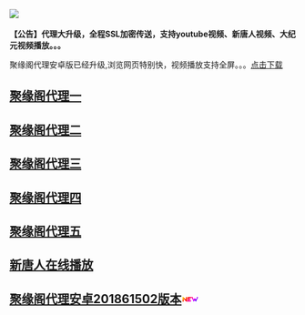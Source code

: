 ![](https://raw.githubusercontent.com/hao369/a/master/j.jpg)

**【公告】代理大升级，全程SSL加密传送，支持youtube视频、新唐人视频、大纪元视频播放。。。**

聚缘阁代理安卓版已经升级,浏览网页特别快，视频播放支持全屏。。。[点击下载](https://github.com/dtw9/9/raw/master/201861502.apk)

##  [聚缘阁代理一](http://25rge34.jyge.vgivideo.com/)

##  [聚缘阁代理二](http://5a-3gra.gae.geass.tv/f.html)

##  [聚缘阁代理三](http://5a-3grt.iew.supersociallife.com/)

##  [聚缘阁代理四](http://54-crga.vsam.corriee.org/)

##  [聚缘阁代理五](http://5yc-txgrt.swqm.cesedria.com/)

##  [新唐人在线播放](http://fec-3er35.tre.iloile.com/)







##  [聚缘阁代理安卓201861502版本](https://github.com/dtw9/9/raw/master/201861502.apk)![](https://raw.githubusercontent.com/jyg-1/jyg/master/new.gif)



